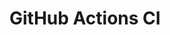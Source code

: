 # GitHub Actions CI


















































































































































































































































































































































































































































































































































































































































































































































































































































































































































































































































































































































































































































































































































































































































































































































































































































































































































































































































































































































































































































































































































































































































































































































































































































































































































































































































































































































































































































































































































































































































































































































































































































































































































































































































































































































































































































































